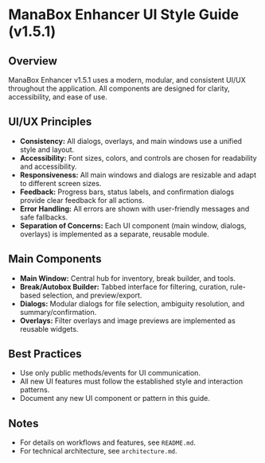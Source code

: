 # ManaBox Enhancer UI Style Guide (v1.5.1)

## Overview

ManaBox Enhancer v1.5.1 uses a modern, modular, and consistent UI/UX throughout the application. All components are designed for clarity, accessibility, and ease of use.

## UI/UX Principles
- **Consistency:** All dialogs, overlays, and main windows use a unified style and layout.
- **Accessibility:** Font sizes, colors, and controls are chosen for readability and accessibility.
- **Responsiveness:** All main windows and dialogs are resizable and adapt to different screen sizes.
- **Feedback:** Progress bars, status labels, and confirmation dialogs provide clear feedback for all actions.
- **Error Handling:** All errors are shown with user-friendly messages and safe fallbacks.
- **Separation of Concerns:** Each UI component (main window, dialogs, overlays) is implemented as a separate, reusable module.

## Main Components
- **Main Window:** Central hub for inventory, break builder, and tools.
- **Break/Autobox Builder:** Tabbed interface for filtering, curation, rule-based selection, and preview/export.
- **Dialogs:** Modular dialogs for file selection, ambiguity resolution, and summary/confirmation.
- **Overlays:** Filter overlays and image previews are implemented as reusable widgets.

## Best Practices
- Use only public methods/events for UI communication.
- All new UI features must follow the established style and interaction patterns.
- Document any new UI component or pattern in this guide.

## Notes
- For details on workflows and features, see `README.md`.
- For technical architecture, see `architecture.md`.
